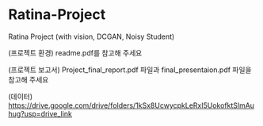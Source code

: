 # Ratina-Project
Ratina Project (with vision, DCGAN, Noisy Student)

(프로젝트 환경) readme.pdf를 참고해 주세요

(프로젝트 보고서) Project_final_report.pdf 파일과 final_presentaion.pdf 파일을 참고해 주세요

(데이터) https://drive.google.com/drive/folders/1kSx8UcwycpkLeRxI5UokofktSlmAuhug?usp=drive_link
